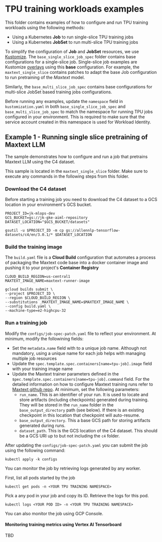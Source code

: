 # TPU training workloads examples

This folder contains examples of how to configure and run TPU training workloads using the following methods:
- Using a Kubernetes **Job** to run single-slice TPU training jobs
- Using a Kubernetes **JobSet** to run multi-slice TPU training jobs

To simplify the configuration of **Job** and **JobSet** resources, we use [Kustomize](https://kubernetes.io/docs/tasks/manage-kubernetes-objects/kustomization/). The `base_single_slice_job_spec` folder contains base configurations for a single-slice job.  Single-slice job examples are Kustomize [overlays](https://kubernetes.io/docs/tasks/manage-kubernetes-objects/kustomization/#bases-and-overlays) using this **base** configuration. 
For example, the `maxtext_single_slice` contains patches to adapt the base Job configuration to run pretraining of the *Maxtext* model. 

Similarly, the `base_multi_slice_job_spec` contains base configurations for multi-slice JobSet based training jobs configurations.

Before running any examples, update the `namespace` field in `kustomization.yaml` in both `base_single_slice_job_spec` and `base_multi_slice_job_spec` to match the namespace for running TPU jobs configured in your environment. This is required to make sure that the service account created in this namespace is used for Workload Identity.


## Example 1 - Running single slice pretraining of Maxtext LLM

The sample demonstrates how to configure and run a job that pretrains Maxtext LLM using the C4 dataset.

This sample is located in the `maxtext_single_slice` folder. Make sure to execute any commands in the following steps from this folder.

### Download the C4 dataset

Before starting a training job you need to download the C4 dataset to a GCS location in your environment's GCS bucket. 

```
PROJECT_ID=jk-mlops-dev
GCS_BUCKET=gs://jk-gke-aiml-repository
DATASET_LOCATION="$GCS_BUCKET/datasets"

gsutil -u $PROJECT_ID -m cp gs://allennlp-tensorflow-datasets/c4/en/3.0.1/* $DATASET_LOCATION

```

### Build the training image

The `build.yaml` file is a **Cloud Build** configuration that automates a process of packaging the Maxtext code base into a docker container image and pushing it to your project's **Container Registry**


```
CLOUD_BUILD_REGION=us-central1
MAXTEXT_IMAGE_NAME=maxtext-runner-image

gcloud builds submit \
--project $PROJECT_ID \
--region $CLOUD_BUILD_REGION \
--substitutions _MAXTEXT_IMAGE_NAME=$MAXTEXT_IMAGE_NAME \
--config build.yaml \
--machine-type=e2-highcpu-32
```


### Run a training job

Modify the `configs/job-spec-patch.yaml` file to reflect your environment. At minimum, modify the followining fields:
- Set the `metadata.name` field with to a unique job name. Although not mandatory, using a unique name for each job helps with managing multiple job resources
- Update the `spec.template.spec.containers[name=tpu-job].image` field with your training image name
- Update the Maxtext trainer parameters defined in the s`pec.template.spec.containers[name=tpu-job].command` field. For the detailed information on how to configure Maxtext training runs refer to [Maxtext github repo](https://github.com/google/maxtext/tree/main). At minimum, set the following parameters:
  - `run_name`. This is an identifier of your run. It is used to locate and store artifacts (including checkpoints) generated during training. They will be stored in the `run_name` folder in the `base_output_directory` path (see below). If there is an existing checkpoint in this location that checkpoint will auto-resume.    
  - `base_output_directory`. This a base GCS path for storing artifacts generated during runs.
  - `dataset_path`. This is the GCS location of the C4 dataset. This should be a GCS URI up to but not including the `c4` folder.

After updating the `configs/job-spec-patch.yaml` you can submit the job using the following command:

```
kubectl apply -k configs
```

You can monitor the job by retrieving logs generated by any worker.

First, list all pods started by the job

```
kubectl get pods -n <YOUR TPU TRAINING NAMESPACE>
```

Pick a any pod in your job and copy its ID. Retrieve the logs for this pod.

```
kubectl logs <YOUR POD ID> -n <YOUR TPU TRAINING NAMESPACE>
```

You can also monitor the job using GCP Console.

#### Monitoring training metrics using Vertex AI Tensorboard

TBD



